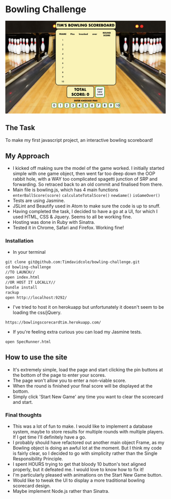 
Bowling Challenge
=================

![Screenshot](https://github.com/Timdavidcole/bowling-challenge/blob/master/images/bowling-challenge.png)

## The Task

To make my first javascript project, an interactive bowling scoreboard!

## My Approach

- I kicked off making sure the model of the game worked. I initially started simple with one game object, then went far too deep down the OOP rabbit hole, with a WAY too complicated spagetti junction of SRP and forwarding.  So retraced back to an old commit and finalised from there.
- Main file is bowling.js, which has 4 main functions ``` enterBallScore(score) ``` 
```calculateTotalScore()```
```newGame()```
```isGameOver()```
- Tests are using Jasmine.
- JSLint and Beautify used in Atom to make sure the code is up to snuff.
- Having completed the task, I decided to have a go at a UI, for which I used HTML, CSS & Jquery.  Seems to all be working fine.
- Hosting was done in Ruby with Sinatra.
- Tested it in Chrome, Safari and Firefox.  Working fine!

### Installation

- In your terminal
```
git clone git@github.com:Timdavidcole/bowling-challenge.git
cd bowling-challenge
//TO LAUNCH//
open index.html
//OR HOST IT LOCALLY//
bundle install
rackup
open http://localhost:9292/
```
- I've tried to host it on herokuapp but unfortunately it doesn't seem to be loading the css/jQuery.
```
https://bowlingscorecardtim.herokuapp.com/
```
- If you're feeling extra curious you can load my Jasmine tests.
```
open SpecRunner.html
```

## How to use the site

- It's extremely simple, load the page and start clicking the pin buttons at the bottom of the page to enter your scores.
- The page won't allow you to enter a non-viable score.
- When the round is finished your final score will be displayed at the bottom.
- Simply click 'Start New Game' any time you want to clear the scorecard and start.

### Final thoughts

- This was a lot of fun to make.  I would like to implement a database system, maybe to store results for multiple rounds with multiple players.  If I get time I'll definitely have a go.
- I probably should have refactored out another main object Frame, as my Bowling object is doing an awful lot at the moment.  But I think my code is fairly clear, so I decided to go with simplicity rather than the Single Responsibility Principle.
- I spent HOURS trying to get that bloody 10 button's text aligned properly, but it defeated me.  I would love to know how to fix it!
- I'm particularly pleased with animations on the Start New Game button.
- Would like to tweak the UI to display a more traditional bowling scorecard design.
- Maybe implement Node.js rather than Sinatra.
